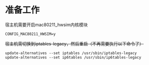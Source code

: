 # 准备工作

宿主机需要开启mac80211_hwsim内核模块
```
CONFIG_MAC80211_HWSIM=y
```

~~宿主机需切换到iptables-legacy，然后重启（不再需要执行以下命令了）~~
```
update-alternatives --set iptables /usr/sbin/iptables-legacy
update-alternatives --set ip6tables /usr/sbin/ip6tables-legacy
```
